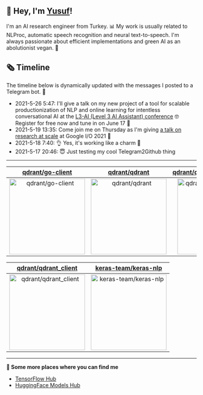 ## 👋 Hey, I'm [Yusuf](https://www.linkedin.com/in/yusuf-sar%C4%B1g%C3%B6z-4bb826ba/)!

I'm an AI research engineer from Turkey. 📊 My work is usually related to NLProc, automatic speech recognition and neural text-to-speech. I'm always passionate about efficient implementations and green AI as an abolutionist vegan. 🌱
## 🗞️ Timeline
The timeline below is dynamically updated with the messages I posted to a Telegram bot. 🤖
- 2021-5-26 5:47: I'll give a talk on my new project of a tool for scalable productionization of NLP and online learning for intentless conversational AI at the [L3-AI (Level 3 AI Assistant) conference](https://l3-ai.dev) 🤓 Register for free now and tune in on June 17 🤙
- 2021-5-19 13:35: Come join me on Thursday as I'm giving [a talk on research at scale](https://gdg.community.dev/events/details/google-io-community-lounge-meetups-presents-machine-learning-developers-meetup-emeaapac/) at Google I/O 2021 🎉
- 2021-5-18 7:40: 👌 Yes, it's working like a charm 🥳
- 2021-5-17 20:46: 😇 Just testing my cool Telegram2Github thing

---

| [qdrant/go-client](https://github.com/qdrant/go-client) | [qdrant/qdrant](https://github.com/qdrant/qdrant) | [qdrant/qdrant_sphinx_theme](https://github.com/qdrant/qdrant_sphinx_theme) |
| :-: | :-: | :-: |
| <a href="https://github.com/qdrant/go-client"><img src="https://github.com/monatis/monatis/raw/main/DISPLAY.jpg" alt="qdrant/go-client" title="qdrant/go-client" width="200" height="200"></a> | <a href="https://github.com/qdrant/qdrant"><img src="https://github.com/monatis/monatis/raw/main/DISPLAY.jpg" alt="qdrant/qdrant" title="qdrant/qdrant" width="200" height="200"></a> | <a href="https://github.com/qdrant/qdrant_sphinx_theme"><img src="https://github.com/monatis/monatis/raw/main/DISPLAY.jpg" alt="qdrant/qdrant_sphinx_theme" title="qdrant/qdrant_sphinx_theme" width="200" height="200"></a> |

| [qdrant/qdrant_client](https://github.com/qdrant/qdrant_client) | [keras-team/keras-nlp](https://github.com/keras-team/keras-nlp) |
| :-: | :-: |
| <a href="https://github.com/qdrant/qdrant_client"><img src="https://github.com/monatis/monatis/raw/main/DISPLAY.jpg" alt="qdrant/qdrant_client" title="qdrant/qdrant_client" width="200" height="200"></a> | <a href="https://github.com/keras-team/keras-nlp"><img src="https://github.com/monatis/monatis/raw/main/DISPLAY.jpg" alt="keras-team/keras-nlp" title="keras-team/keras-nlp" width="200" height="200"></a> |



---

**🤙 Some more places where you can find me**
- [TensorFlow Hub](https://tfhub.dev/monatis)
- [HuggingFace Models Hub](https://huggingface.co/mys)
